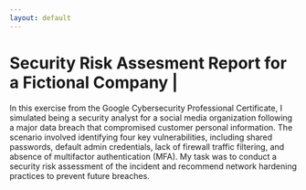 ```yaml
---
layout: default
---
```


# Security Risk Assesment Report for a Fictional Company | 


In this exercise from the Google Cybersecurity Professional Certificate, I simulated being a security analyst for a social media organization following a major data breach that compromised customer personal information. The scenario involved identifying four key vulnerabilities, including shared passwords, default admin credentials, lack of firewall traffic filtering, and absence of multifactor authentication (MFA). My task was to conduct a security risk assessment of the incident and recommend network hardening practices to prevent future breaches.

